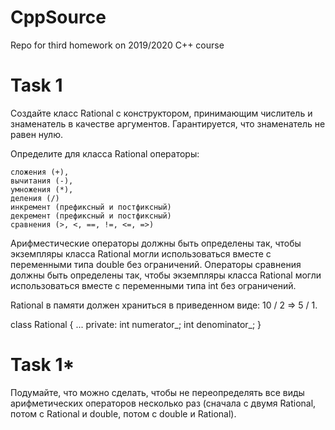# CppSource

Repo for third homework on 2019/2020 C++ course

# Task 1

Создайте класс Rational с конструктором, принимающим числитель и знаменатель в качестве аргументов. Гарантируется, что знаменатель не равен нулю.

Определите для класса Rational операторы:

    сложения (+),
    вычитания (-),
    умножения (*),
    деления (/)
    инкремент (префиксный и постфиксный)
    декремент (префиксный и постфиксный)
    сравнения (>, <, ==, !=, <=, =>)

Арифместические операторы должны быть определены так, чтобы экземпляры класса Rational могли использоваться вместе с переменными типа double без ограничений. 
Операторы сравнения должны быть определены так, чтобы экземпляры класса Rational могли использоваться вместе с переменными типа int без ограничений.

Rational в памяти должен храниться в приведенном виде: 10 / 2 => 5 / 1.

class Rational
{
...
private:
	int numerator_;
	int denominator_;
}

# Task 1*

Подумайте, что можно сделать, чтобы не переопределять все виды арифметических операторов несколько раз (сначала с двумя Rational, потом с Rational и double, потом с double и Rational).



